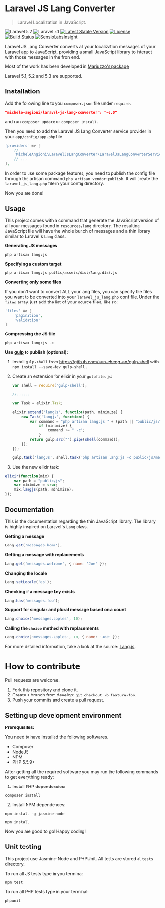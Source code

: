 Laravel JS Lang Converter
=======================

> Laravel Localization in JavaScript.

![Laravel 5.2](https://img.shields.io/badge/Laravel-5.2-f4645f.svg)
![Laravel 5.1](https://img.shields.io/badge/Laravel-5.1-f4645f.svg)
[![Latest Stable Version](https://poser.pugx.org/michele-angioni/laravel-js-lang-converter/v/stable.svg)](https://packagist.org/packages/michele-angioni/laravel-js-lang-converter)
[![License](https://poser.pugx.org/michele-angioni/laravel-js-lang-converter/license.svg)](https://packagist.org/packages/michele-angioni/laravel-js-lang-converter)
[![Build Status](https://travis-ci.org/micheleangioni/laravel-js-lang-converter.svg?branch=master)](https://travis-ci.org/micheleangioni/laravel-js-lang-converter)
[![SensioLabsInsight](https://insight.sensiolabs.com/projects/b9c37a8d-26aa-458b-8e7e-7ccac6d1e021/small.png)](https://insight.sensiolabs.com/projects/b9c37a8d-26aa-458b-8e7e-7ccac6d1e021)

Laravel JS Lang Converter converts all your localization messages of your Laravel app to JavaScript, providing a small JavaScript library to interact with those messages in the fron end.

Most of the work has been developed in [Mariuzzo's package ](https://github.com/rmariuzzo/laravel-js-localization)

Laravel 5.1, 5.2 and 5.3 are supported.

Installation
------------

Add the following line to you `composer.json` file under `require`.

```json
"michele-angioni/laravel-js-lang-converter": "~2.0"
```

and run `composer update` or `composer install`.

Then you need to add the Laravel JS Lang Converter service provider in your `app/config/app.php` file 

```php
'providers' => [
    // ...
    'MicheleAngioni\LaravelJsLangConverter\LaravelJsLangConverterServiceProvider',
    // ...
],
```

In order to use some package features, you need to publish the config file through the artisan command `php artisan vendor:publish`. It will create the `laravel_js_lang.php` file in your config directory.

Now you are done!

Usage
-----

This project comes with a command that generate the JavaScript version of all your messages found in `resources/lang` directory. The resulting JavaScript file will have the whole bunch of messages and a thin library similar to Laravel's `Lang` class.

**Generating JS messages**

```shell
php artisan lang:js
```

**Specifying a custom target**

```shell
php artisan lang:js public/assets/dist/lang.dist.js
```

**Converting only some files**

If you don't want to convert ALL your lang files, you can specify the files you want to be converted into your `laravel_js_lang.php` conf file. Under the `files` array, just add the list of your source files, like so:

```php
'files' => [
    'pagination',
    'validation'
]
```

**Compressing the JS file**

```shell
php artisan lang:js -c
```

**Use [gulp](http://gulpjs.com/) to publish (optional):**

1. Install `gulp-shell` from https://github.com/sun-zheng-an/gulp-shell with `npm install --save-dev gulp-shell` .

2. Create an extension for elixir in your `gulpfile.js`:

    ```js
    var shell = require('gulp-shell');
    
    //......
    
    var Task = elixir.Task;
    
    elixir.extend('langjs', function(path, minimize) {
        new Task('langjs', function() {
            var command = "php artisan lang:js " + (path || "public/js/messages.js");
                if (minimize) {
                    command += " -c";
                }
            return gulp.src("").pipe(shell(command));
        });
    });
    
    gulp.task('langJs', shell.task('php artisan lang:js -c public/js/messages.js'));
    ```

3.  Use the new elixir task:

```js
elixir(function(mix) {
    var path = "public/js";
    var minimize = true;
    mix.langjs(path, minimize);
});
```

Documentation
-------------

This is the documentation regarding the thin JavaScript library. The library is highly inspired on Laravel's `Lang` class.

**Getting a message**

```js
Lang.get('messages.home');
```

**Getting a message with replacements**

```js
Lang.get('messages.welcome', { name: 'Joe' });
```

**Changing the locale**

```js
Lang.setLocale('es');
```

**Checking if a message key exists**

```js
Lang.has('messages.foo');
```

**Support for singular and plural message based on a count**

```js
Lang.choice('messages.apples', 10);
```

**Calling the `choice` method with replacements**

```js
Lang.choice('messages.apples', 10, { name: 'Joe' });
```

For more detailed information, take a look at the source: [Lang.js](https://github.com/michele-angioni/laravel-js-lang-converter/blob/master/js/lang.js).

How to contribute
===================

Pull requests are welcome. 

 1. Fork this repository and clone it.
 2. Create a branch from develop: `git checkout -b feature-foo`.
 3. Push your commits and create a pull request.

Setting up development environment
----------------------------------

**Prerequisites:**

You need to have installed the following softwares.

 - Composer
 - NodeJS
 - NPM
 - PHP 5.5.9+

After getting all the required software you may run the following commands to get everything ready:

1. Install PHP dependencies:

```shell
composer install
```

2. Install NPM dependences:

```shell
npm install -g jasmine-node

npm install
```

Now you are good to go! Happy coding!

Unit testing
------------

This project use Jasmine-Node and PHPUnit. All tests are stored at `tests` directory.

To run all JS tests type in you terminal:

```shell
npm test
```

To run all PHP tests type in your terminal:

```shell
phpunit
```
